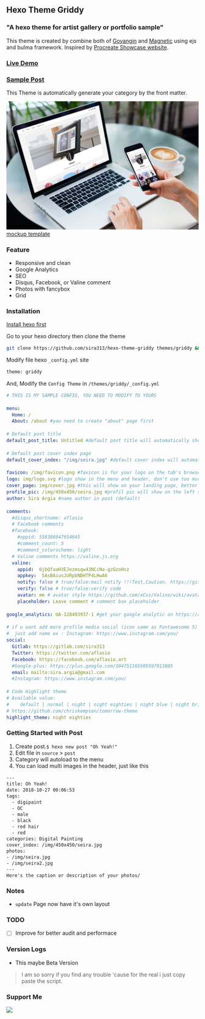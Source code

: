 ## Hexo Theme Griddy

### "A hexo theme for artist gallery or portfolio sample"

This theme is created by combine both of [Goyangin](https://github.com/g3xx/goyangin) and [Magnetic](https://github.com/klugjo/hexo-theme-magnetic) using ejs and bulma framework. Inspired by [Procreate Showcase website](https://procreate.art/showcase).

### [Live Demo](https://hexo-theme-griddy.netlify.com)

### [Sample Post](https://hexo-theme-griddy.netlify.com/post/pepper-carrot-fanart/)
This Theme is automatically generate your category by the front matter.

![demo](mockup.jpg)
[mockup template](https://www.freepik.com/free-psd/laptop-mobile-mock-up-design_1053178.htm)

### Feature
 - Responsive and clean
 - Google Analytics
 - SEO
 - Disqus, Facebook, or Valine comment
 - Photos with fancybox
 - Grid
### Installation

[Install hexo first](https://hexo.io/)

Go to your hexo directory then clone the theme

```bash
git clone https://github.com/sira313/hexo-theme-griddy themes/griddy && cd themes/griddy && git pull && rm -rf .git
```

Modify file hexo `_config.yml` site

```bash
theme: griddy
```

And, Modify the `Config Theme` in `/themes/griddy/_config.yml`
```yaml
# THIS IS MY SAMPLE CONFIG, YOU NEED TO MODIFY TO YOURS

menu:
  Home: /
  About: /about #you need to create "about" page first

# Default post title
default_post_title: Untitled #default post title will automatically show if you forgot to write the title of your post

# Default post cover index page
default_cover_index: "/img/seira.jpg" #default cover index will automatically show on the index if you forgot to set up the cover index on your post. This is using square ratio on max 450x450px, change to your picture path

favicon: /img/favicon.png #favicon is for your logo on the tab's browser. use transparent BG, more small more good.
logo: img/logo.svg #logo show in the menu and header, don't use too much large size, for better performance
cover_page: img/cover.jpg #this will show on your landing page, better use ratio 16:9 on max 1500px wide
profile_pic: /img/450x450/seira.jpg #profil pic will show on the left side of the post's title, better use ratio 1:1 on max 450x450px
author: Sira Argia #name author in post (default)

comments:
  #disqus_shortname: aflasio
  # Facebook comments
  #facebook:
    #appid: 558386947954045
    #comment_count: 5
    #comment_colorscheme: light
  # Valine comments https://valine.js.org
  valine:
    appid:  6jbQfaaH3EJezmsqw43NCcNa-gzGzoHsz
    appkey:  5AsBAiusJURpbNDHTP4LHwA6
    notify: false # true/false:mail notify !!!Test,Caution. https://github.com/xCss/Valine/wiki/Valine-%E8%AF%84%E8%AE%BA%E7%B3%BB%E7%BB%9F%E4%B8%AD%E7%9A%84%E9%82%AE%E4%BB%B6%E6%8F%90%E9%86%92%E8%AE%BE%E7%BD%AE
    verify: false # true/false:verify code
    avatar: mm # avatar style https://github.com/xCss/Valine/wiki/avatar-setting-for-valine
    placeholder: Leave comment # comment box placeholder
    
google_analytics: UA-128493937-1 #get your google analytic on https://analytics.google.com/analytics

# if u want add more profile media social (icon same as Fontawesome 5)
#  just add name ex : Instagram: https://www.instagram.com/you/
social:
  Gitlab: https://gitlab.com/sira313
  Twitter: https://twitter.com/aflasio
  Facebook: https://facebook.com/aflasio.art
  #Google-plus: https://plus.google.com/104751165505597913805
  email: mailto:sira.argia@gmail.com
  #Instagram: https://www.instagram.com/you/

# Code Highlight theme
# Available value:
#    default | normal | night | night eighties | night blue | night bright
# https://github.com/chriskempson/tomorrow-theme
highlight_theme: night eighties

```
### Getting Started with Post
1. Create post.`$ hexo new post "Oh Yeah!"`
2. Edit file in `source` > `post`
3. Category will autoload to the menu
4. You can load multi images in the header, just like this
```
---
title: Oh Yeah!
date: 2018-10-27 00:06:53
tags: 
  - digipaint
  - OC
  - male
  - black
  - red hair
  - red
categories: Digital Painting
cover_index: /img/450x450/seira.jpg
photos: 
- /img/seira.jpg
- /img/seira2.jpg
---
Here's the caption or description of your photos/

```
### Notes

- `update`
  Page now have it's own layout 

### TODO

- [ ] Improve for better audit and performace

### Version Logs

- This maybe Beta Version 
> I am so sorry if you find any trouble 'cause for the real i just copy paste the script.
### Support Me

[![](https://i.ibb.co/BKRhBpK/paypal-donate-button-high-quality-png.png)](https://paypal.me/aflasio)
